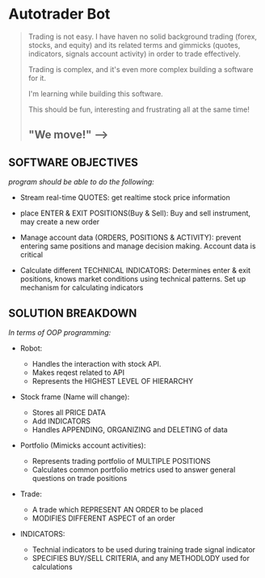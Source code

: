 # Autotrader Bot


>   Trading is not easy. I have haven no solid background trading (forex, stocks, and equity) and its related terms and gimmicks (quotes, indicators, signals account activity) in order to trade effectively.
>   
>    Trading is complex, and it's even more complex building a software for it.
>
>    I'm learning while building this software.
>
>    This should be fun, interesting and frustrating all at the same time!
>
>    "We move!"
>-->
>------------------------------------------------------------------------

## SOFTWARE OBJECTIVES

_program should be able to do the following:_

- Stream real-time QUOTES: get realtime stock price information

- place ENTER & EXIT POSITIONS(Buy & Sell): Buy and sell instrument, may create a new order

- Manage account data (ORDERS, POSITIONS & ACTIVITY): prevent entering same positions and manage decision making. Account data is critical

- Calculate different TECHNICAL INDICATORS: Determines enter & exit positions, knows market conditions using technical patterns. Set up mechanism for calculating indicators

## SOLUTION BREAKDOWN

_In terms of OOP programming:_

- Robot: 
    + Handles the interaction with stock API.
    + Makes reqest related to API
    + Represents the HIGHEST LEVEL OF HIERARCHY
    
- Stock frame (Name will change):
    + Stores all PRICE DATA
    + Add INDICATORS
    + Handles APPENDING, ORGANIZING and DELETING of data
    
- Portfolio (Mimicks account activities):
    + Represents trading portfolio of MULTIPLE POSITIONS
    + Calculates common portfolio metrics used to answer general questions on trade positions

- Trade:
    + A trade which REPRESENT AN ORDER to be placed
    + MODIFIES DIFFERENT ASPECT of an order

- INDICATORS:
    + Technial indicators to be used during training trade signal indicator
    + SPECIFIES BUY/SELL CRITERIA, and any METHODLODY used for calculations



